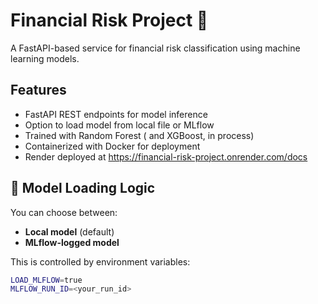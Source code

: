 # Financial Risk Project 🚀

A FastAPI-based service for financial risk classification using machine learning models.

##  Features

-  FastAPI REST endpoints for model inference
-  Option to load model from local file or MLflow
-  Trained with Random Forest ( and XGBoost, in process)
-  Containerized with Docker for deployment
-  Render deployed at https://financial-risk-project.onrender.com/docs

## 🧠 Model Loading Logic

You can choose between:
- **Local model** (default)
- **MLflow-logged model**

This is controlled by environment variables:

```bash
LOAD_MLFLOW=true
MLFLOW_RUN_ID=<your_run_id>
